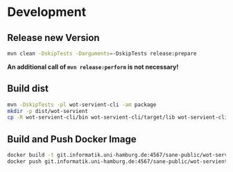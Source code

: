 # Development

## Release new Version

```bash
mvn clean -DskipTests -Darguments=-DskipTests release:prepare
```

**An additional call of `mvn release:perform` is not necessary!**

## Build dist

```bash
mvn -DskipTests -pl wot-servient-cli -am package
mkdir -p dist/wot-servient
cp -R wot-servient-cli/bin wot-servient-cli/target/lib wot-servient-cli/target/wot-servient-cli.jar dist/wot-servient
```

## Build and Push Docker Image

```bash
docker build -t git.informatik.uni-hamburg.de:4567/sane-public/wot-servient:latest .
docker push git.informatik.uni-hamburg.de:4567/sane-public/wot-servient:latest
```